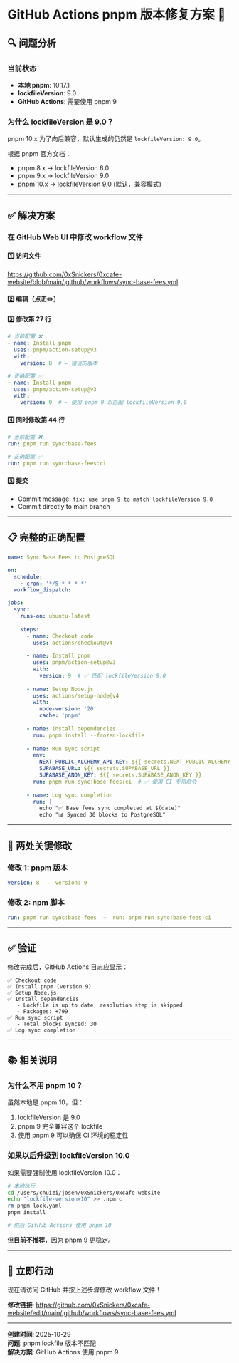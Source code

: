 # GitHub Actions pnpm 版本修复方案 🚀

## 🔍 问题分析

### 当前状态
- **本地 pnpm**: 10.17.1
- **lockfileVersion**: 9.0
- **GitHub Actions**: 需要使用 pnpm 9

### 为什么 lockfileVersion 是 9.0？

pnpm 10.x 为了向后兼容，默认生成的仍然是 `lockfileVersion: 9.0`。

根据 pnpm 官方文档：
- pnpm 8.x → lockfileVersion 6.0
- pnpm 9.x → lockfileVersion 9.0
- pnpm 10.x → lockfileVersion 9.0 (默认，兼容模式)

---

## ✅ 解决方案

### 在 GitHub Web UI 中修改 workflow 文件

#### 1️⃣ 访问文件
https://github.com/0xSnickers/0xcafe-website/blob/main/.github/workflows/sync-base-fees.yml

#### 2️⃣ 编辑（点击✏️）

#### 3️⃣ 修改第 27 行

```yaml
# 当前配置 ❌
- name: Install pnpm
  uses: pnpm/action-setup@v3
  with:
    version: 8  # ← 错误的版本

# 正确配置 ✅
- name: Install pnpm
  uses: pnpm/action-setup@v3
  with:
    version: 9  # ← 使用 pnpm 9 以匹配 lockfileVersion 9.0
```

#### 4️⃣ 同时修改第 44 行

```yaml
# 当前配置 ❌
run: pnpm run sync:base-fees

# 正确配置 ✅
run: pnpm run sync:base-fees:ci
```

#### 5️⃣ 提交
- Commit message: `fix: use pnpm 9 to match lockfileVersion 9.0`
- Commit directly to main branch

---

## 📋 完整的正确配置

```yaml
name: Sync Base Fees to PostgreSQL

on:
  schedule:
    - cron: '*/5 * * * *'
  workflow_dispatch:

jobs:
  sync:
    runs-on: ubuntu-latest
    
    steps:
      - name: Checkout code
        uses: actions/checkout@v4
      
      - name: Install pnpm
        uses: pnpm/action-setup@v3
        with:
          version: 9  # ✅ 匹配 lockfileVersion 9.0
      
      - name: Setup Node.js
        uses: actions/setup-node@v4
        with:
          node-version: '20'
          cache: 'pnpm'
      
      - name: Install dependencies
        run: pnpm install --frozen-lockfile
      
      - name: Run sync script
        env:
          NEXT_PUBLIC_ALCHEMY_API_KEY: ${{ secrets.NEXT_PUBLIC_ALCHEMY_API_KEY }}
          SUPABASE_URL: ${{ secrets.SUPABASE_URL }}
          SUPABASE_ANON_KEY: ${{ secrets.SUPABASE_ANON_KEY }}
        run: pnpm run sync:base-fees:ci  # ✅ 使用 CI 专用命令
      
      - name: Log sync completion
        run: |
          echo "✅ Base fees sync completed at $(date)"
          echo "📊 Synced 30 blocks to PostgreSQL"
```

---

## 🎯 两处关键修改

### 修改 1: pnpm 版本
```yaml
version: 8  →  version: 9
```

### 修改 2: npm 脚本
```yaml
run: pnpm run sync:base-fees  →  run: pnpm run sync:base-fees:ci
```

---

## ✅ 验证

修改完成后，GitHub Actions 日志应显示：

```
✅ Checkout code
✅ Install pnpm (version 9)
✅ Setup Node.js
✅ Install dependencies
   - Lockfile is up to date, resolution step is skipped
   - Packages: +799
✅ Run sync script
   - Total blocks synced: 30
✅ Log sync completion
```

---

## 📚 相关说明

### 为什么不用 pnpm 10？

虽然本地是 pnpm 10，但：
1. lockfileVersion 是 9.0
2. pnpm 9 完全兼容这个 lockfile
3. 使用 pnpm 9 可以确保 CI 环境的稳定性

### 如果以后升级到 lockfileVersion 10.0

如果需要强制使用 lockfileVersion 10.0：

```bash
# 本地执行
cd /Users/chuizi/josen/0xSnickers/0xcafe-website
echo "lockfile-version=10" >> .npmrc
rm pnpm-lock.yaml
pnpm install

# 然后 GitHub Actions 使用 pnpm 10
```

但**目前不推荐**，因为 pnpm 9 更稳定。

---

## 🚀 立即行动

现在请访问 GitHub 并按上述步骤修改 workflow 文件！

**修改链接**: https://github.com/0xSnickers/0xcafe-website/edit/main/.github/workflows/sync-base-fees.yml

---

**创建时间**: 2025-10-29  
**问题**: pnpm lockfile 版本不匹配  
**解决方案**: GitHub Actions 使用 pnpm 9

